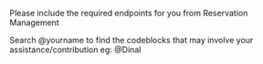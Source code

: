 Please include the required endpoints for you from Reservation Management

Search @yourname to find the codeblocks that may involve your assistance/contribution
eg: @Dinal
